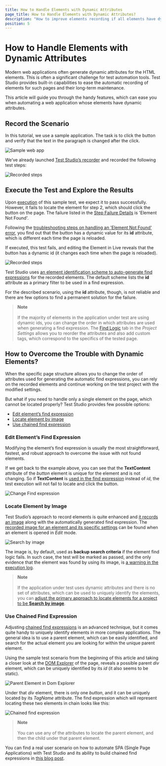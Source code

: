 ```yaml
---
title: How to Handle Elements with Dynamic Attributes
page_title: How to Handle Elements with Dynamic Attributes?
description: "How to improve elements recording if all elements have dynamic ids. My tests are constantly failing with element not found errors. How can I choose more robust find expressions for the elements. " 
position: 5
---
```

# How to Handle Elements with Dynamic Attributes

Modern web applications often generate dynamic attributes for the HTML elements. This is often a significant challenge for test automation tools. Test Studio provides built-in capabilities to ease the automatic recording of elements for such pages and their long-term maintenance.

This article will guide you through the handy features, which can ease you when automating a web application whose elements have dynamic attributes.

## Record the Scenario

In this tutorial, we use a sample application. The task is to click the button and verify that the text in the paragraph is changed after the click.

![Sample web app](/img/automated-tests/troubleshooting/handle-dynamic-attributes/1Showcase.png)

We’ve already launched <a href="/automated-tests/recording/overview#start-a-recording-session" target="_blank">Test Studio’s recorder</a> and recorded the following test steps:

![Recorded steps](/img/automated-tests/troubleshooting/handle-dynamic-attributes/2RecordedTest.png)

## Execute the Test and Explore the Results

Upon <a href="/automated-tests/test-execution/quick-execution" target="_blank">execution</a> of this sample test, we expect it to pass successfully. However, it fails to locate the element for step 2, which should click the button on the page. The failure listed in the <a href="/automated-tests/test-results/step-failure-details" target="_blank">Step Failure Details</a> is 'Element Not Found'.

Following the <a href="/automated-tests/troubleshooting/element-not-found" target="_blank">troubleshooting steps on handling an 'Element Not Found' error</a>, you find out that the button has a dynamic value for its __id__ attribute, which is different each time the page is reloaded.

If executed, this test fails, and editing the Element in Live reveals that the button has a dynamic id (it changes each time when the page is reloaded).

![Recorded steps](/img/automated-tests/troubleshooting/handle-dynamic-attributes/3EditElement.png)

Test Studio uses <a href="/features/project-settings/find-logic" target="_blank">an element identification scheme to auto-generate find expressions</a> for the recorded elements. The default scheme lists the __id__ attribute as a primary filter to be used in a find expression.

For the described scenario, using the __id__ attribute, though, is not reliable and there are few options to find a permanent solution for the failure.

> __Note__
><br>
><br>
> If the majority of elements in the application under test are using dynamic ids, you can change the order in which attributes are used when generating a find expression. The <a href="/features/project-settings/find-logic" target="_blank">Find Logic</a> tab in the _Project Settings_ allows you to reorder the attributes and also add custom tags, which correspond to the specifics of the tested page.

## How to Overcome the Trouble with Dynamic Elements?

When the specific page structure allows you to change the order of attributes used for generating the automatic find expressions, you can rely on the recorded elements and continue working on the test project with the modified settings.

But what if you need to handle only a single element on the page, which cannot be located properly? Test Studio provides few possible options:

* [Edit element’s find expression](#edit-elements-find-expression)
* [Locate element by image](#locate-element-by-image)
* [Use chained find expression](#locate-element-by-image)

### Edit Element’s Find Expression

Modifying the element’s find expression is usually the most straightforward, fastest, and robust approach to overcome the issue with not found elements.

If we get back to the example above, you can see that the __TextContent__ attribute of the _button_ element is unique for the element and is not changing. So if __TextContent__ is <a href="/automated-tests/elements/find-element#options-in-element-pane-with-active-recording-session" target="_blank">used in the find expression</a> instead of _id_, the test execution will not fail to locate and click the button.

![Change Find expression](/img/automated-tests/troubleshooting/handle-dynamic-attributes/4NewFindExpression.png)

### Locate Element by Image

Test Studio’s approach to record elements is quite enhanced and <a href="/automated-tests/elements/elements-find-expression#elements-image" target="_blank">it records an image</a> along with the automatically generated find expression. The <a href="/automated-tests/elements/find-element-by-image" target="_blank">recorded image for an element and its specific settings</a> can be found when an element is opened in _Edit_ mode.

![Search by image](/img/automated-tests/troubleshooting/handle-dynamic-attributes/5ImageSearch.png)

The image is, by default, used as __backup search criteria__ if the element find logic fails. In such case, the test will be marked as passed, and the only evidence that the element was found by using its image, is <a href="/automated-tests/test-results/analyze-quick-run-results#successful-test-run-with-warnings" target="_blank">a warning in the execution log</a>.

> __Note__
><br>
><br>
> If the application under test uses dynamic attributes and there is no set of attributes, which can be used to uniquely identify the elements, you can <a href="/features/project-settings/find-logic" target="_blank">adjust the primary approach to locate elements for a project to be __Search by image__</a>.

### Use Chained Find Expression

Adjusting <a href="/automated-tests/elements/using-chained-find-expressions" target="_blank">chained find expressions</a> is an advanced technique, but it comes quite handy to uniquely identify elements in more complex applications. The general idea is to use a parent element, which can be easily identified, and search for the actual element you are looking for within the unique parent element.

Using the sample test scenario from the beginning of this article and taking a closer look at the <a href="/features/recorder/advanced-recording-tools/dom-explorer" target="_blank">DOM Explorer</a> of the page, reveals a possible parent _div_ element, which can be uniquely identified by its _id_ (it also seems to be static).

![Parent Element in Dom Explorer](/img/automated-tests/troubleshooting/handle-dynamic-attributes/6ParentElement.png)

Under that _div_ element, there is only one _button_, and it can be uniquely located by its _TagName_ attribute. The find expression which will represent locating these two elements in chain looks like this:

![Chained find expression](/img/automated-tests/troubleshooting/handle-dynamic-attributes/7ChainedFindExpression.png)
 
> __Note__
><br>
><br>
> You can use any of the attributes to locate the parent element, and then the child under that parent element.

You can find a real user scenario on how to automate SPA (Single Page Applications) with Test Studio and its ability to build chained find expressions in <a href="https://www.telerik.com/blogs/purposeful-find-logic-enhancement-chained-find-expressions" target="_blank">this blog post</a>.